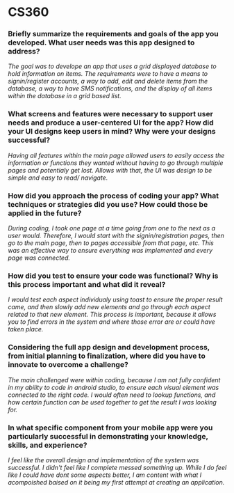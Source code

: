 # CS360

### Briefly summarize the requirements and goals of the app you developed. What user needs was this app designed to address?

_The goal was to develope an app that uses a grid displayed database to hold information on items. The requirements were to have a means to signin/register accounts, a way to add, edit and delete items from the database, a way to have SMS notifications, and the display of all items within the database in a grid based list._

### What screens and features were necessary to support user needs and produce a user-centered UI for the app? How did your UI designs keep users in mind? Why were your designs successful?

_Having all features within the main page allowed users to easily access the information or functions they wanted without having to go through multiple pages and potentialy get lost. Allows with that, the UI was design to be simple and easy to read/ navigate._

### How did you approach the process of coding your app? What techniques or strategies did you use? How could those be applied in the future?

_During coding, I took one page at a time going from one to the next as a user would. Therefore, I would start with the signin/registration pages, then go to the main page, then to pages accessible from that page, etc. This was an effective way to ensure everything was implemented and every page was connected._

### How did you test to ensure your code was functional? Why is this process important and what did it reveal?

_I would test each aspect individualy using toast to ensure the proper result came, and then slowly add new elements and go through each aspect related to that new element. This process is important, because it allows you to find errors in the system and where those error are or could have taken place._

### Considering the full app design and development process, from initial planning to finalization, where did you have to innovate to overcome a challenge?

_The main challenged were within coding, because I am not fully confident in my ability to code in android studio, to ensure each visual element was connected to the right code. I would often need to lookup functions, and how certain function can be used together to get the result I was looking for._

### In what specific component from your mobile app were you particularly successful in demonstrating your knowledge, skills, and experience?

_I feel like the overall design and implementation of the system was successful. I didn't feel like I complete messed something up. While I do feel like I could have dont some aspects better, I am content with what I acompoished baised on it being my first attempt at creating an application._
